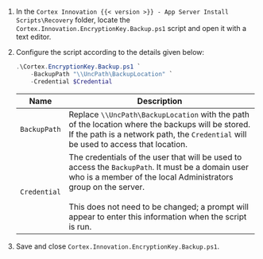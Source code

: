 1. In the `Cortex Innovation {{< version >}} - App Server Install Scripts\Recovery` folder, locate the `Cortex.Innovation.EncryptionKey.Backup.ps1` script and open it with a text editor.
1. Configure the script according to the details given below:

    ```powershell
    .\Cortex.EncryptionKey.Backup.ps1 `
        -BackupPath "\\UncPath\BackupLocation" `
        -Credential $Credential
    ```

    | Name         | Description |
    |--------------|-------------|
    | `BackupPath` | Replace `\\UncPath\BackupLocation` with the path of the location where the backups will be stored. If the path is a network path, the `Credential` will be used to access that location. |
    | `Credential` | The credentials of the user that will be used to access the `BackupPath`. It must be a domain user who is a member of the local Administrators group on the server. <br /><br /> This does not need to be changed; a prompt will appear to enter this information when the script is run. |

1. Save and close `Cortex.Innovation.EncryptionKey.Backup.ps1`.